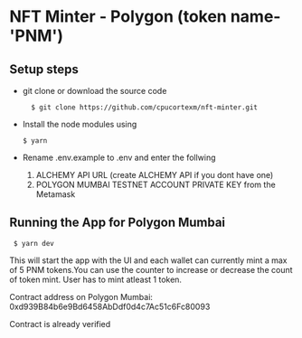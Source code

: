 # NFT Minter - Polygon (token name- 'PNM')

## Setup steps

- git clone or download the source code

  ```
    $ git clone https://github.com/cpucortexm/nft-minter.git
  ```

- Install the node modules using
  ```
  $ yarn
  ```
- Rename .env.example to .env and enter the follwing
  1. ALCHEMY API URL (create ALCHEMY API if you dont have one)
  2. POLYGON MUMBAI TESTNET ACCOUNT PRIVATE KEY from the Metamask

## Running the App for Polygon Mumbai

```
 $ yarn dev
```

This will start the app with the UI and each wallet can currently mint a max of 5 PNM tokens.You can use the counter to increase or decrease the count of token mint. User has to mint atleast 1 token.

Contract address on Polygon Mumbai:
0xd939B84b6e9Bd6458AbDdf0d4c7Ac51c6Fc80093

Contract is already verified
